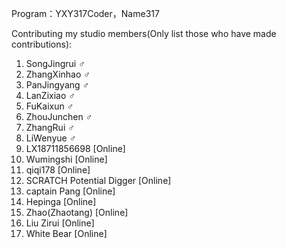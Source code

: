 Program：YXY317Coder，Name317

Contributing my studio members(Only list those who have made contributions):
1. SongJingrui ♂
2. ZhangXinhao ♂
3. PanJingyang ♂
4. LanZixiao ♂
5. FuKaixun ♂
6. ZhouJunchen ♂
7. ZhangRui ♂
8. LiWenyue ♂
9. LX18711856698 [Online]
10. Wumingshi [Online]
11. qiqi178 [Online]
12. SCRATCH Potential Digger [Online]
13. captain Pang [Online]
14. Hepinga [Online]
15. Zhao(Zhaotang) [Online]
16. Liu Zirui [Online]
17. White Bear [Online]
